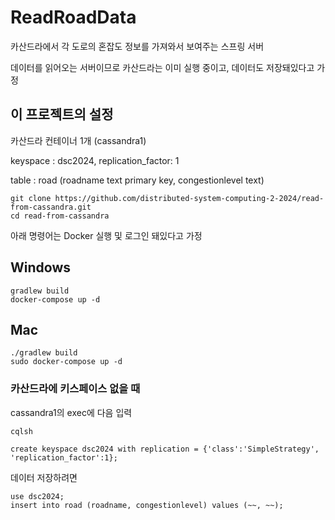 # ReadRoadData
카산드라에서 각 도로의 혼잡도 정보를 가져와서 보여주는 스프링 서버

데이터를 읽어오는 서버이므로 카산드라는 이미 실행 중이고, 데이터도 저장돼있다고 가정

## 이 프로젝트의 설정

카산드라 컨테이너 1개 (cassandra1)

keyspace : dsc2024, replication_factor: 1

table : road (roadname text primary key, congestionlevel text)

```
git clone https://github.com/distributed-system-computing-2-2024/read-from-cassandra.git
cd read-from-cassandra
```

아래 명령어는 Docker 실행 및 로그인 돼있다고 가정

## Windows

```
gradlew build
docker-compose up -d
```

## Mac

```
./gradlew build
sudo docker-compose up -d
```

### 카산드라에 키스페이스 없을 때

cassandra1의 exec에 다음 입력

```
cqlsh

create keyspace dsc2024 with replication = {'class':'SimpleStrategy', 'replication_factor':1};
```

데이터 저장하려면

```
use dsc2024;
insert into road (roadname, congestionlevel) values (~~, ~~);
```
